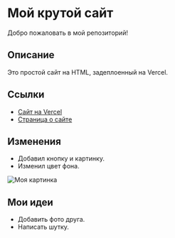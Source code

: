 # Мой крутой сайт
Добро пожаловать в мой репозиторий!

## Описание
Это простой сайт на HTML, задеплоенный на Vercel.

## Ссылки
- [Сайт на Vercel](https://my-project123-theta.vercel.app)
- [Страница о сайте](https://my-project123-theta.vercel.app/about.html)

## Изменения
- Добавил кнопку и картинку.
- Изменил цвет фона.

![Моя картинка](https://yandex.ru/images/search?family=yes&img_url=http%3A%2F%2Fi.kafushka.ru%2Fi%2Fce%2F74%2Fce74c3fcd8ed97eacbaa3cb180079181.jpg&lr=68&pos=0&rpt=simage&source=serp&text=%D1%87%D0%B5%D0%B1%D1%83%D1%80%D0%B5%D0%BA)

## Мои идеи
- Добавить фото друга.
- Написать шутку.
